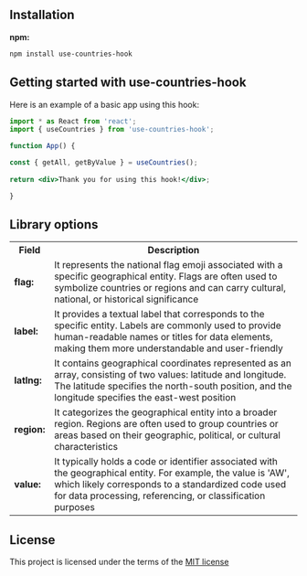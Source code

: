 ## Installation

**npm:**
```sh
npm install use-countries-hook
```
## Getting started with use-countries-hook

Here is an example of a basic app using this hook:

```jsx
import * as React from 'react';
import { useCountries } from 'use-countries-hook';

function App() {

const { getAll, getByValue } = useCountries();
  
return <div>Thank you for using this hook!</div>;

}
```
## Library options

<table>
  <tr>
    <th>Field</th>
    <th>Description</th>
  </tr>
  <tr>
    <td><b>flag:</b></td>
    <td>It represents the national flag emoji associated with a specific geographical entity. Flags are often used to symbolize countries or regions and can carry cultural, national, or historical significance</td>
  </tr>
  <tr>
    <td><b>label:</b></td>
    <td>It provides a textual label that corresponds to the specific entity. Labels are commonly used to provide human-readable names or titles for data elements, making them more understandable and user-friendly</td>
  </tr>
  <tr>
    <td><b>latlng:</b></td>
    <td>It contains geographical coordinates represented as an array, consisting of two values: latitude and longitude. The latitude specifies the north-south position, and the longitude specifies the east-west position</td>
  </tr>
  <tr>
    <td><b>region:</b></td>
    <td>It categorizes the geographical entity into a broader region. Regions are often used to group countries or areas based on their geographic, political, or cultural characteristics</td>
  </tr>
  <tr>
    <td><b>value:</b></td>
    <td>It typically holds a code or identifier associated with the geographical entity. For example, the value is 'AW', which likely corresponds to a standardized code used for data processing, referencing, or classification purposes</td>
  </tr>
</table>

## License

This project is licensed under the terms of the
[MIT license](/LICENSE)
